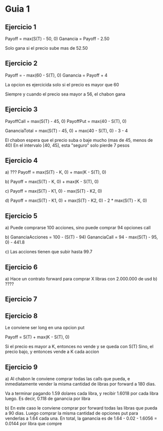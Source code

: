 # Guia 1

## Ejercicio 1

Payoff = max(S(T) - 50, 0)
Ganancia = Payoff - 2.50

Solo gana si el precio sube mas de 52.50

## Ejercicio 2

Payoff = - max(60 - S(T), 0)
Ganancia = Payoff + 4

La opcion es ejercicida solo si el precio es mayor que 60

Siempre y cuando el precio sea mayor a 56, el chabon gana

## Ejercicio 3

PayoffCall = max(S(T) - 45, 0)
PayoffPut = max(40 - S(T), 0)

GananciaTotal = max(S(T) - 45, 0) + max(40 - S(T), 0) - 3 - 4

El chabon espera que el precio suba o baje mucho (mas de 45, menos de 40)
En el intervalo [40, 45], esta "seguro" solo pierde 7 pesos

## Ejercicio 4

a) ???
Payoff = max(S(T) - K, 0) + max(K - S(T), 0)

b) Payoff = max(S(T) - K, 0) + max(K - S(T), 0)

c) Payoff = max(S(T) - K1, 0) - max(S(T) - K2, 0)

d) Payoff = max(S(T) - K1, 0) + max(S(T) - K2, 0) - 2 \* max(S(T) - K, 0)

## Ejercicio 5

a) Puede comprarse 100 acciones, sino puede comprar 94 opciones call

b)
GananciaAcciones = 100 - (S(T) - 94)
GananciaCall = 94 - max(S(T) - 95, 0) - 441.8

c) Las acciones tienen que subir hasta 99.7

## Ejercicio 6

a) Hace un contrato forward para comprar X libras con 2.000.000 de usd
b) ????

## Ejercicio 7

## Ejercicio 8

Le conviene ser long en una opcion put

Payoff = S(T) + max(K - S(T), 0)

Si el precio es mayor a K, entonces no vende y se queda con S(T)
Sino, el precio bajo, y entonces vende a K cada accion

## Ejercicio 9

a) Al chabon le conviene comprar todas las calls que pueda, e inmediatamente vender la misma cantidad de libras por forward a 180 dias.

Va a terminar pagando 1.59 dolares cada libra, y recibir 1.6018 por cada libra luego. Es decir, 0.118 de ganancia por libra

b) En este caso le conviene comprar por forward todas las libras que pueda a 90 dias. Luego comprar la misma cantidad de opciones put para venderlas a 1.64 cada una. En total, la ganancia es de 1.64 - 0.02 - 1.6056 = 0.0144 por libra que compre
